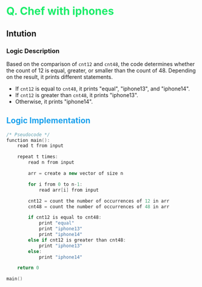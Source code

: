 # <span style="color:#1AED69"> Q. **Chef with iphones**</span>


## **Intution**

### Logic Description

Based on the comparison of `cnt12` and `cnt48`, the code determines whether the count of 12 is equal, greater, or smaller than the count of 48. Depending on the result, it prints different statements. 

- If `cnt12` is equal to `cnt48`, it prints "equal", "iphone13", and "iphone14".
- If `cnt12` is greater than `cnt48`, it prints "iphone13".
- Otherwise, it prints "iphone14".


## <span style="color:#1AA1ED"> **Logic Implementation** </span>


```cpp
/* Pseudocode */
function main():
    read t from input

    repeat t times:
        read n from input

        arr = create a new vector of size n

        for i from 0 to n-1:
            read arr[i] from input

        cnt12 = count the number of occurrences of 12 in arr
        cnt48 = count the number of occurrences of 48 in arr

        if cnt12 is equal to cnt48:
            print "equal"
            print "iphone13"
            print "iphone14"
        else if cnt12 is greater than cnt48:
            print "iphone13"
        else:
            print "iphone14"

    return 0

main()
```